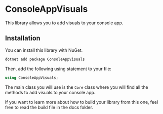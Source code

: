 # ConsoleAppVisuals

This library allows you to add visuals to your console app.

## Installation

You can install this library with NuGet.

```bash
dotnet add package ConsoleAppVisuals
```

Then, add the following using statement to your file:

```csharp
using ConsoleAppVisuals;
```

The main class you will use is the `Core` class where you will find all the methods to add visuals to your console app.

If you want to learn more about how to build your library from this one, feel free to read the build file in the docs folder.